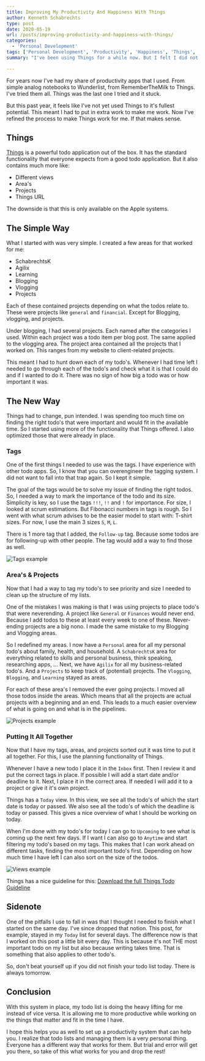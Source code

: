 ```yaml
---
title: Improving My Productivity And Happiness With Things
author: Kenneth Schabrechts
type: post
date: 2020-05-19
url: /posts/improving-productivity-and-happiness-with-things/
categories:
  - 'Personal Development'
tags: ['Personal Development', 'Productivity', 'Happiness', 'Things', 'Tools', 'Review', 'Digital']
summary: "I've been using Things for a while now. But I felt I did not use it to it's fullest potential. So this weekend I updated my workflow. In this post, I'll tell you what I did and how I use Things to improve my productivity."

---
```

For years now I've had my share of productivity apps that I used. From simple analog notebooks to Wunderlist, from RememberTheMilk to Things. I've tried them all. Things was the last one I tried and it stuck. 

But this past year, it feels like I've not yet used Things to it's fullest potential. This meant I had to put in extra work to make me work. Now I've refined the process to make Things work for me. 
If that makes sense.

## Things
[Things](https://culturedcode.com/things/ "Things Homepage") is a powerful todo application out of the box. 
It has the standard functionality that everyone expects from a good todo application. But it also contains much more like:
* Different views
* Area's
* Projects
* Things URL

The downside is that this is only available on the Apple systems.

## The Simple Way
What I started with was very simple. 
I created a few areas for that worked for me:
* SchabrechtsK
* Agilix
* Learning
* Blogging
* Vlogging
* Projects

Each of these contained projects depending on what the todos relate to. These were projects like `general` and `financial`. Except for Blogging, vlogging, and projects.

Under blogging, I had several projects. Each named after the categories I used. Within each project was a todo item per blog post. 
The same applied to the vlogging area.
The project area contained all the projects that I worked on. This ranges from my website to client-related projects.

This meant I had to hunt down each of my todo's. Whenever I had time left I needed to go through each of the todo's and check what it is that I could do and if I wanted to do it. 
There was no sign of how big a todo was or how important it was.

## The New Way
Things had to change, pun intended. I was spending too much time on finding the right todo's that were important and would fit in the available time. So I started using more of the functionality that Things offered. I also optimized those that were already in place.

### Tags
One of the first things I needed to use was the tags. I have experience with other todo apps. So, I know that you can overengineer the tagging system. I did not want to fall into that trap again. So I kept it simple.

The goal of the tags would be to solve my issue of finding the right todos. So, I needed a way to mark the importance of the todo and its size. 
Simplicity is key, so I use the tags `!!!`, `!!` and `!` for importance. 
For size, I looked at scrum estimations. But Fibonacci numbers in tags is rough. So I went with what scrum advises to be the easier model to start with: T-shirt sizes. For now, I use the main 3 sizes `S`, `M`, `L`.

There is 1 more tag that I added, the `Follow-up` tag. Because some todos are for following-up with other people. The tag would add a way to find those as well.

![Tags example](/images/2020/productivity-things/tags.jpg)

### Area's & Projects
Now that I had a way to tag my todo's to see priority and size I needed to clean up the structure of my lists.

One of the mistakes I was making is that I was using projects to place todo's that were neverending. A project like `General` or `Finances` would never end. Because I add todos to these at least every week to one of these. Never-ending projects are a big nono. 
I made the same mistake to my Blogging and Vlogging areas.

So I redefined my areas. I now have a `Personal` area for all my personal todo's about family, health, and household. A `SchabrechtsK` area for everything related to skills and personal business, think speaking, researching apps, ... 
Next, we have `Agilix` for all my business-related todo's. And a `Projects` to keep track of (potential) projects. 
The `Vlogging`, `Blogging`, and `Learning` stayed as areas.

For each of these area's I removed the ever going projects. I moved all those todos inside the areas. Which means that all the projects are actual projects with a beginning and an end. This leads to a much easier overview of what is going on and what is in the pipelines.

![Projects example](/images/2020/productivity-things/project.jpg)

### Putting It All Together
Now that I have my tags, areas, and projects sorted out it was time to put it all together. 
For this, I use the planning functionality of Things.

Whenever I have a new todo I place it in the `Inbox` first. Then I review it and put the correct tags in place. 
If possible I will add a start date and/or deadline to it. 
Next, I place it in the correct area. If needed I will add it to a project or give it it's own project.

Things has a `Today` view. In this view, we see all the todo's of which the start date is today or passed. We also see all the todo's of which the deadline is today or passed. This gives a nice overview of what I should be working on today.

When I'm done with my todo's for today I can go to `Upcoming` to see what is coming up the next few days. 
If I want I can also go to `Anytime` and start filtering my todo's based on my tags. This makes that I can work ahead on different tasks, finding the most important todo's first. 
Depending on how much time I have left I can also sort on the size of the todos.

![Views example](/images/2020/productivity-things/views.jpg)

Things has a nice guideline for this: [Download the full Things Todo Guideline](/documents/productivity-things/todos-guideline.png "Things Todo Guideline")

## Sidenote
One of the pitfalls I use to fall in was that I thought I needed to finish what I started on the same day. I've since dropped that notion. This post, for example, stayed in my `Today` list for several days. The difference now is that I worked on this post a little bit every day. 
This is because it's not THE most important todo on my list but also because writing takes time. That is something that also applies to other todo's.

So, don't beat yourself up if you did not finish your todo list today. There is always tomorrow.

## Conclusion
With this system in place, my todo list is doing the heavy lifting for me instead of vice versa. 
It is allowing me to more productive while working on the things that matter and fit in the time I have.

I hope this helps you as well to set up a productivity system that can help you. I realize that todo lists and managing them is a very personal thing. Everyone has a different way that works for them. But trial and error will get you there, so take of this what works for you and drop the rest!